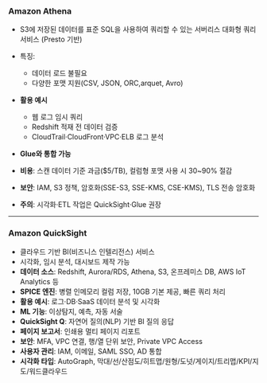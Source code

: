 ### **Amazon Athena**

- S3에 저장된 데이터를 표준 SQL을 사용하여 쿼리할 수 있는 서버리스 대화형 쿼리 서비스 (Presto 기반)
- 특징:
	- 데이터 로드 불필요
	- 다양한 포맷 지원(CSV, JSON, ORC,arquet, Avro)
    
- **활용 예시**
    - 웹 로그 임시 쿼리
    - Redshift 적재 전 데이터 검증
    - CloudTrail·CloudFront·VPC·ELB 로그 분석
        
- **Glue와 통합 가능**
- **비용**: 스캔 데이터 기준 과금($5/TB), 컬럼형 포맷 사용 시 30~90% 절감
- **보안**: IAM, S3 정책, 암호화(SSE-S3, SSE-KMS, CSE-KMS), TLS 전송 암호화
- **주의**: 시각화·ETL 작업은 QuickSight·Glue 권장
    

---

### **Amazon QuickSight**

- 클라우드 기반 BI(비즈니스 인텔리전스) 서비스
- 시각화, 임시 분석, 대시보드 제작 가능
- **데이터 소스**: Redshift, Aurora/RDS, Athena, S3, 온프레미스 DB, AWS IoT Analytics 등
- **SPICE 엔진**: 병렬 인메모리 컬럼 저장, 10GB 기본 제공, 빠른 쿼리 처리
- **활용 예시**: 로그·DB·SaaS 데이터 분석 및 시각화
- **ML 기능**: 이상탐지, 예측, 자동 서술
- **QuickSight Q**: 자연어 질의(NLP) 기반 BI 질의 응답
- **페이지 보고서**: 인쇄용 멀티 페이지 리포트
- **보안**: MFA, VPC 연결, 행/열 단위 보안, Private VPC Access
- **사용자 관리**: IAM, 이메일, SAML SSO, AD 통합
- **시각화 타입**: AutoGraph, 막대/선/산점도/히트맵/원형/도넛/게이지/트리맵/KPI/지도/워드클라우드